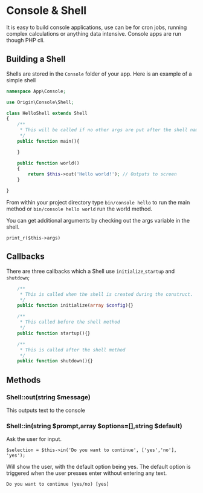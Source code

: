 # Console & Shell

It is easy to build console applications, use can be for cron jobs, running complex calculations or anything data intensive.  Console apps are run though PHP cli.

## Building a Shell

Shells are stored in the `Console` folder of your app. Here is an example of a simple shell

````php
namespace App\Console;

use Origin\Console\Shell;

class HelloShell extends Shell
{
    /**
     * This will be called if no other args are put after the shell name
     */
    public function main(){

    }

    public function world()
    {
        return $this->out('Hello world!'); // Outputs to screen
    }

}
````
From within your project directory type `bin/console hello` to run the main method
or `bin/console hello world` run the world method.

You can get additional arguments by checking out the args variable in the shell.

`print_r($this->args)`

## Callbacks


There are three callbacks which a Shell use `initialize`,`startup` and `shutdown`;

````php
    /**
     * This is called when the shell is created during the construct.
     */
    public function initialize(array $config){}

    /**
     * This called before the shell method
     */
    public function startup(){}

    /**
     * This is called after the shell method
     */
    public function shutdown(){}
````

## Methods

### Shell::out(string $message)

This outputs text to the console

### Shell::in(string $prompt,array $options=[],string $default)

Ask the user for input.

`$selection = $this->in('Do you want to continue', ['yes','no'], 'yes');`

Will show the user, with the default option being yes. The default option is triggered when the user presses enter without
entering any text.

````
Do you want to continue (yes/no) [yes]
````